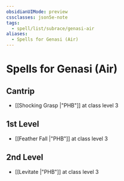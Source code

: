 ```yaml
---
obsidianUIMode: preview
cssclasses: json5e-note
tags:
  - spell/list/subrace/genasi-air
aliases:
  - Spells for Genasi (Air)
---
```

# Spells for Genasi (Air)

## Cantrip

- [[Shocking Grasp \|"PHB"]] at class level 3

## 1st Level

- [[Feather Fall \|"PHB"]] at class level 3

## 2nd Level

- [[Levitate \|"PHB"]] at class level 3
